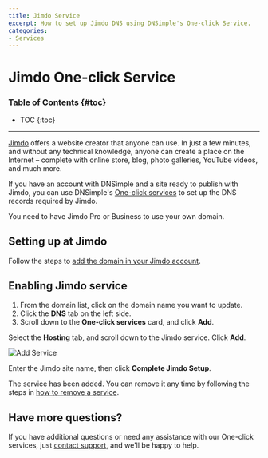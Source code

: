 ```yaml
---
title: Jimdo Service
excerpt: How to set up Jimdo DNS using DNSimple's One-click Service.
categories:
- Services
---
```


# Jimdo One-click Service

### Table of Contents {#toc}

* TOC
{:toc}

---

[Jimdo](https://www.jimdo.com) offers a website creator that anyone can use. In just a few minutes, and without any technical knowledge, anyone can create a place on the Internet – complete with online store, blog, photo galleries, YouTube videos, and much more. 

If you have an account with DNSimple and a site ready to publish with Jimdo, you can use DNSimple's [One-click services](/categories/services/) to set up the DNS records required by Jimdo. 

<info>
You need to have Jimdo Pro or Business to use your own domain.
</info>

## Setting up at Jimdo

Follow the steps to [add the domain in your Jimdo account](https://help.jimdo.com/hc/en-us/articles/115005533943).

## Enabling Jimdo service

1. From the domain list, click on the domain name you want to update.
2. Click the **DNS** tab on the left side.
3. Scroll down to the **One-click services** card, and click **Add**.

 <!--- needs screenshot -->

Select the **Hosting** tab, and scroll down to the Jimdo service. Click **Add**.

![Add Service](/files/services-jimdo.png)

Enter the Jimdo site name, then click **Complete Jimdo Setup**.

The service has been added. You can remove it any time by following the steps in [how to remove a service](/articles/services/#removing-services).

## Have more questions?

If you have additional questions or need any assistance with our One-click services, just [contact support](https://dnsimple.com/feedback), and we'll be happy to help.

